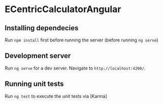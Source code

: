 # ECentricCalculatorAngular

## Installing dependecies

Run `npm install` first before running the server (before running `ng serve`)

## Development server

Run `ng serve` for a dev server. Navigate to `http://localhost:4200/`.

## Running unit tests

Run `ng test` to execute the unit tests via [Karma]
